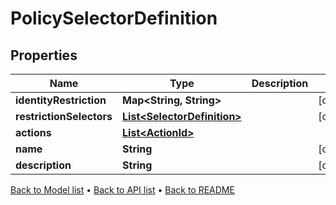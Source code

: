 

# PolicySelectorDefinition


## Properties

| Name | Type | Description | Notes |
|------------ | ------------- | ------------- | -------------|
|**identityRestriction** | **Map&lt;String, String&gt;** |  |  [optional] |
|**restrictionSelectors** | [**List&lt;SelectorDefinition&gt;**](SelectorDefinition.md) |  |  [optional] |
|**actions** | [**List&lt;ActionId&gt;**](ActionId.md) |  |  |
|**name** | **String** |  |  [optional] |
|**description** | **String** |  |  [optional] |



[Back to Model list](../README.md#documentation-for-models) &#8226; [Back to API list](../README.md#documentation-for-api-endpoints) &#8226; [Back to README](../README.md)


